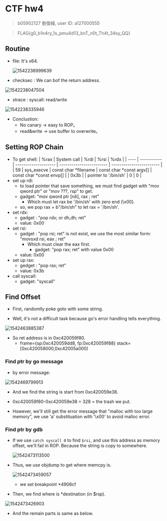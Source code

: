 # CTF hw4
> b05902127 劉俊緯, user ID: a127000555

> FLAG{g0_b1n4ry_1s_pmu4d13_bnT_n0t_Th4t_34sy_QQ}

## Routine

* file: It's x64.

  ![1542238999639](/home/arvin/.config/Typora/typora-user-images/1542238999639.png)

* checksec : We can bof the return address.

![1542238047504](/home/arvin/.config/Typora/typora-user-images/1542238047504.png)

* strace : syscall: read/write

![1542238335946](/home/arvin/.config/Typora/typora-user-images/1542238335946.png)

* Conclustion:
  * No  canary -> easy to ROP。
  * read&write -> use buffer to overwrite。

## Setting ROP Chain

* To get shell:
| %rax | System call | %rdi                 | %rsi                     | %rdx                     |
| ---- | ----------- | -------------------- | ------------------------ | ------------------------ |
| 59   | sys_execve  | const char *filename | const char *const argv[] | const char *const envp[] |
| 0x3b |             | pointer to '/bin/sh' | 0                        | 0                        |
* set up rdi:
  * to load pointer that save something, we must find gadget with "mov qword ptr" or "mov ???, rsp" to get.
  * gadget: "mov qword ptr [rdi], rax ; ret"
    * Which must let rax be '/bin/sh' with zero end (\x00).
  * so, we pop rax + b"/bin/sh" to let rax = '/bin/sh'.
* set rdx:
  * gadget : "pop rdx; or dh,dh; ret"
  * value: 0x00
* set rsi:
  * gadget : "pop rsi; ret" is not exist, we use the most similar form: "movsxd rsi, eax ; ret"
    * Which must clear the eax first.
      * gadget:  "pop rax; ret" with value 0x00
  * value: 0x00
* set up rax:
  - gedget : "pop rax; ret"
  - value: 0x3b
* call syscall:
  * gadget: "syscall"

## Find Offset

* First, randomlly poke goto with some string.

* Well, it's not a difficult task because go's error handling tells everything.

![1542463885387](/home/arvin/.config/Typora/typora-user-images/1542463885387.png)

* So ret address is in  0xc420059f80.
  * frame={sp:0xc420059dd8, fp:0xc420059f88} stack=[0xc420058000,0xc42005a000)

### Find ptr by go message

* by error message:

 ![1542469799913](/home/arvin/.config/Typora/typora-user-images/1542469799913.png)

* And we find the string is start from 0xc420059e38.

* 0xc420059f80-0xc420059e38 = 328 = the trash we put.

* However, we'll still get the error message that "malloc with too large memory", we use 'a' substituation with '\x00' to avoid malloc error.


### Find ptr by gdb

* If we use `catch syscall 0` to find `$rsi`,  and use this address as memory offset, we'll fail in ROP. Because the string is copy to somewhere. 

  ![1542473113500](/home/arvin/.config/Typora/typora-user-images/1542473113500.png)

* Thus, we use objdump to get where memcpy is.

  ![1542473459057](/home/arvin/.config/Typora/typora-user-images/1542473459057.png)

  * we set breakpoint \*4906cf

* Then, we find where is *destination (in $rsp).

![1542473426903](/home/arvin/.config/Typora/typora-user-images/1542473426903.png)

* And the remain parts is same as below.